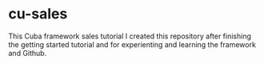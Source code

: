 # cu-sales
This Cuba framework sales tutorial
I created this repository after finishing the getting started tutorial and for experienting and learning the framework and Github.
